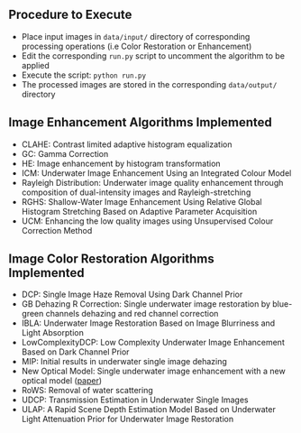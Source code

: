 ## Procedure to Execute

- Place input images in `data/input/` directory of corresponding processing operations (i.e Color Restoration or Enhancement)
- Edit the corresponding `run.py` script to uncomment the algorithm to be applied
- Execute the script: `python run.py`
- The processed images are stored in the corresponding `data/output/` directory


## Image Enhancement Algorithms Implemented

- CLAHE: Contrast limited adaptive histogram equalization
- GC: Gamma Correction
- HE: Image enhancement by histogram transformation 
- ICM: Underwater Image Enhancement Using an Integrated Colour Model 
- Rayleigh Distribution: Underwater image quality enhancement through composition of dual-intensity images and Rayleigh-stretching
- RGHS: Shallow-Water Image Enhancement Using Relative Global Histogram Stretching Based on Adaptive Parameter Acquisition 
- UCM: Enhancing the low quality images using Unsupervised Colour Correction Method 

## Image Color Restoration Algorithms Implemented

- DCP: Single Image Haze Removal Using Dark Channel Prior
- GB Dehazing R Correction: Single underwater image restoration by blue-green channels dehazing and red channel correction
- IBLA: Underwater Image Restoration Based on Image Blurriness and Light Absorption 
- LowComplexityDCP: Low Complexity Underwater Image Enhancement Based on Dark Channel Prior 
- MIP: Initial results in underwater single image dehazing 
- New Optical Model: Single underwater image enhancement with a new optical model ([paper](http://www.jdl.link/doc/2011/201372615482341921_iscas2013_single_underwater_image_enhancement_with_an_improved_optical_model.pdf))
- RoWS: Removal of water scattering 
- UDCP: Transmission Estimation in Underwater Single Images 
- ULAP: A Rapid Scene Depth Estimation Model Based on Underwater Light Attenuation Prior for Underwater Image Restoration

